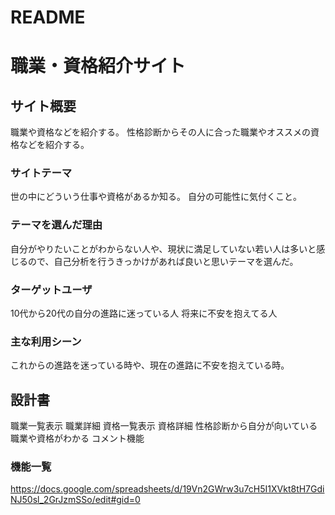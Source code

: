 # README

# 職業・資格紹介サイト

## サイト概要
職業や資格などを紹介する。
性格診断からその人に合った職業やオススメの資格などを紹介する。

### サイトテーマ
世の中にどういう仕事や資格があるか知る。
自分の可能性に気付くこと。

### テーマを選んだ理由
自分がやりたいことがわからない人や、現状に満足していない若い人は多いと感じるので、自己分析を行うきっかけがあれば良いと思いテーマを選んだ。

### ターゲットユーザ
10代から20代の自分の進路に迷っている人
将来に不安を抱えてる人
### 主な利用シーン
これからの進路を迷っている時や、現在の進路に不安を抱えている時。
## 設計書
職業一覧表示
職業詳細
資格一覧表示
資格詳細
性格診断から自分が向いている職業や資格がわかる
コメント機能

### 機能一覧
https://docs.google.com/spreadsheets/d/19Vn2GWrw3u7cH5I1XVkt8tH7GdiNJ50sl_2GrJzmSSo/edit#gid=0


